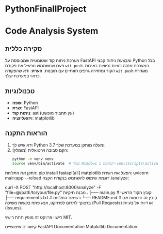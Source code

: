 # PythonFinallProject
# Code Analysis System

## סקירה כללית
מערכת ניתוח קוד אוטומטית שמבוססת על FastAPI ומבצעת ניתוח קבצי Python בכל פעם שמשתמש מפעיל את פקודת `wit push`. המערכת מזהה בעיות נפוצות באיכות הקוד ומחזירה גרפים חזותיים עם תובנות. 
**הערה**: ודא שהפקודה `wit push` מוגדרת כראוי במערכת שלך.

## טכנולוגיות
- **שפה**: Python
- **שרת**: FastAPI
- **ניתוח קוד**: ast (עץ תחביר מופשט)
- **ויזואליזציה**: matplotlib

## הוראות התקנה
1. ודא שיש לך Python 3.7 ומעלה מותקן במערכת שלך.
2. הקם סביבה וירטואלית (מומלץ):
   ```bash
   python -m venv venv
   source venv/bin/activate  # עבור Windows השתמש ב-venv\Scripts\activate
התקן את התלויות:
pip install fastapi[all] matplotlib
הפעל את השרת:
uvicorn main:app --reload
דוגמת שימוש
להשתמש בנקודת הקצה /analyze:

curl -X POST "http://localhost:8000/analyze" -F "file=@/path/to/your/file.py"
מבנה תיקיות
.
├── main.py          # קובץ הקוד הראשי
├── requirements.txt  # רשימת התלויות
└── README.md        # קובץ זה
תרומות
אם ברצונך לתרום לפרויקט, אנא פתח בקשות משיכה (Pull Requests) או דווח על בעיות (Issues).

רישוי
פרויקט זה מופץ תחת רישוי MIT.

קישורים שימושיים
FastAPI Documentation
Matplotlib Documentation
